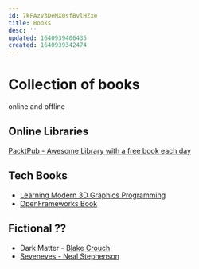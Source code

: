```yaml
---
id: 7kFAzV3DeMX0sfBvlHZxe
title: Books
desc: ''
updated: 1640939406435
created: 1640939342474
---
```

# Collection of books
online and offline

## Online Libraries
[PacktPub - Awesome Library with a free book each day ](www.packtpub.com)

## Tech Books
* [Learning Modern 3D Graphics Programming](https://paroj.github.io/gltut/)
* [OpenFrameworks Book](https://openframeworks.cc/ofBook/chapters/foreword.html)

## Fictional ??
* Dark Matter - [Blake Crouch](https://en.wikipedia.org/wiki/Blake_Crouch)
* [Seveneves - Neal Stephenson](https://en.wikipedia.org/wiki/Seveneves)
